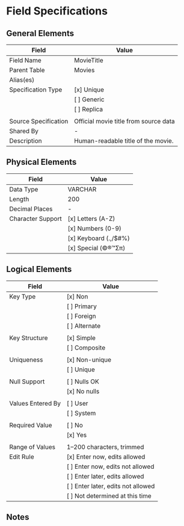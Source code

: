 # Field Specifications

## General Elements

| Field                 | Value                             |
|-----------------------|-----------------------------------|
| Field Name            | MovieTitle                        |
| Parent Table          | Movies                            |
| Alias(es)             |                              |
| Specification Type    | [x] Unique                        |
|                       | [ ] Generic                       |
|                       | [ ] Replica                       |
|                       |                                   |
| Source Specification  | Official movie title from source data|
| Shared By             | -                                  |
| Description           | Human-readable title of the movie. |


## Physical Elements

| Field                 | Value                             |
|-----------------------|-----------------------------------|
| Data Type             | VARCHAR                           |
| Length                | 200                               |
| Decimal Places        | -                                 |
| Character Support     | [x] Letters (A-Z)                 |
|                       | [x] Numbers (0-9)                 |
|                       | [x] Keyboard (.,/$#%)             |
|                       | [x] Special (©®™Σπ)               |


## Logical Elements

| Field                 | Value                             |
|-----------------------|-----------------------------------|
| Key Type              | [x] Non                           |
|                       | [ ] Primary                       |   
|                       | [ ] Foreign                       |
|                       | [ ] Alternate                     |
|                       |                                   |
| Key Structure         | [x] Simple                        |
|                       | [ ] Composite                     |
|                       |                                   |
| Uniqueness            | [x] Non-unique                    |
|                       | [ ] Unique                        |
|                       |                                   |
| Null Support          | [ ] Nulls OK                      |
|                       | [x] No nulls                      |
|                       |                                   |
| Values Entered By     | [ ] User                          |
|                       | [ ] System                        |
|                       |                                   |
| Required Value        | [ ] No                            |
|                       | [x] Yes                           |
|                       |                                   |
| Range of Values       | 1–200 characters, trimmed         |
| Edit Rule             | [x] Enter now, edits allowed      |
|                       | [ ] Enter now, edits not allowed  |
|                       | [ ] Enter later, edits allowed    |
|                       | [ ] Enter later, edits not allowed|
|                       | [ ] Not determined at this time   |

## Notes
